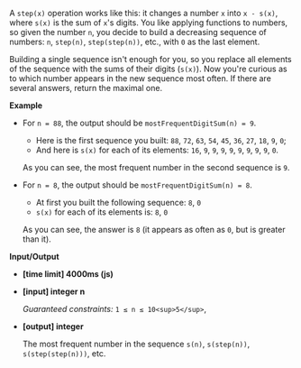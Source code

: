 ﻿A `step(x)` operation works like this: it changes a number `x` into `x - s(x)`, where `s(x)` is the sum of `x`'s digits. You like applying functions to numbers, so given the number `n`, you decide to build a decreasing sequence of numbers: `n`, `step(n)`, `step(step(n))`, etc., with `0` as the last element.

Building a single sequence isn't enough for you, so you replace all elements of the sequence with the sums of their digits (`s(x)`). Now you're curious as to which number appears in the new sequence most often. If there are several answers, return the maximal one.

**Example**

*   For `n = 88`, the output should be
    `mostFrequentDigitSum(n) = 9`.

    *   Here is the first sequence you built: `88`, `72`, `63`, `54`, `45`, `36`, `27`, `18`, `9`, `0`;
    *   And here is `s(x)` for each of its elements: `16`, `9`, `9`, `9`, `9`, `9`, `9`, `9`, `9`, `0`.

    As you can see, the most frequent number in the second sequence is `9`.

*   For `n = 8`, the output should be
    `mostFrequentDigitSum(n) = 8`.

    *   At first you built the following sequence: `8`, `0`
    *   `s(x)` for each of its elements is: `8`, `0`

    As you can see, the answer is `8` (it appears as often as `0`, but is greater than it).

**Input/Output**

*   **[time limit] 4000ms (js)**

*   **[input] integer n**

    _Guaranteed constraints:_
    `1 ≤ n ≤ 10<sup>5</sup>`,

*   **[output] integer**

    The most frequent number in the sequence `s(n)`, `s(step(n))`, `s(step(step(n)))`, etc.